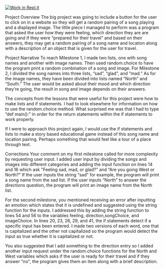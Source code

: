 [![Work in Repl.it](https://classroom.github.com/assets/work-in-replit-14baed9a392b3a25080506f3b7b6d57f295ec2978f6f33ec97e36a161684cbe9.svg)](https://classroom.github.com/online_ide?assignment_repo_id=3684859&assignment_repo_type=AssignmentRepo)

Project Overview
The big project was going to include a button for the user to click on in a website so they will get a random pairing of a song playing and a displayed image. The little piece I managed to perform was a program that asked the user how they were feeling, which direction they are are going and if they were “prepared for their travel” and based on their answers, they may get a random pairing of a song name and location along with a description of an object that is given for the user for travel. 

Project Narrative
To reach Milestone 1, I made two lists, one with song names and another with image names. Then used random.choice to have the program print a random combination of a song and image. For Milestone 2, I divided the song names into three lists, “sad”, “glad”, and “mad.” As for the image names, they have been divided into lists named “North” and “South.” The user would be asked about their mood and which direction they’re going, the result in song and image depends on their answers. 

The concepts from the lessons that were useful for this project were how to make lists and if statements. I had to look elsewhere for information on how to use the random.choice method. 
What surprised me was that I had to type “def main():” in order for the return statements within the if statements to work properly. 

If I were to approach this project again, I would use the if statements and lists to make a story based educational game instead of this song name and location pairing. Perhaps something that would feel like a tour of a place through text. 

Corrections
Your comment on my first milestone called for more complexity by requesting user input. I added user input by dividing the songs and images into different categories and adding the input function on lines 14 and 16 which ask "Feeling sad, mad, or glad?" and “Are you going West or North?" If the user inputs the string “sad” for example, the program will print a song name from the sad list. If the user inputs “North” to answer the directions question, the program will print an image name from the North list. 

For the second milestone, you mentioned receiving an error after inputting an emotion which states that it is undefined and suggested using the string function for the inputs. I addressed this by adding the string function to lines 54 and 56 to the variables feeling, direction,songChoice, and imageChoice. In lines 20, 23, 26, 29, and 41, the if statements detect if a specific input has been entered. I made two versions of each word, one that is capitalized and the other not capitalized so the program would detect the input as true whether it is capitalized or not. 

You also suggested that I add something to the direction entry so I added another input request under the random.choice functions for the North and West variables which asks if the user is ready for their travel and if they answer "no", the program gives them an item along with a brief description.  

